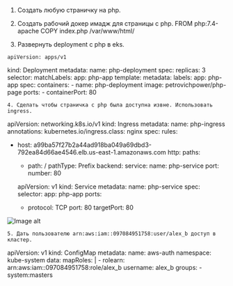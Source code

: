 1. Создать любую страничку на php.

     <?php
     echo "Hello, World!";
     ?>

    
  2. Создать рабочий докер имадж для страницы с php.
    FROM php:7.4-apache
    COPY index.php /var/www/html/
  3. Развернуть deployment с php в eks.
     
    apiVersion: apps/v1
kind: Deployment
metadata:
  name: php-deployment
spec:
  replicas: 3
  selector:
    matchLabels:
      app: php-app
  template:
    metadata:
      labels:
        app: php-app
    spec:
      containers:
      - name: php-deployment
        image: petrovichpower/php-page
        ports:
        - containerPort: 80
    
    4. Сделать чтобы страничка с php была доступна извне. Использовать ingress.

  apiVersion: networking.k8s.io/v1
kind: Ingress
metadata:
  name: php-ingress
  annotations:
    kubernetes.io/ingress.class: nginx
spec:
  rules:
  - host: a99ba57f27b2a44ad918ba049a69dbd3-792ea84d66ae4546.elb.us-east-1.amazonaws.com
    http:
      paths:
      - path: /
        pathType: Prefix
        backend:
          service:
            name: php-service
            port:
              number: 80


      apiVersion: v1
kind: Service
metadata:
  name: php-service
spec:
  selector:
    app: php-app
  ports:
    - protocol: TCP
      port: 80
      targetPort: 80

  ![Image alt](petrovichpower/MyHomeWork/blob/main/Lesson%2320/Снимок%20экрана%202024-04-25%20021301.png)

  
    5. Дать пользователю arn:aws:iam::097084951758:user/alex_b доступ в кластер.

  apiVersion: v1
kind: ConfigMap
metadata:
  name: aws-auth
  namespace: kube-system
data:
  mapRoles: |
    - rolearn: arn:aws:iam::097084951758:role/alex_b
      username: alex_b
      groups:
        - system:masters
